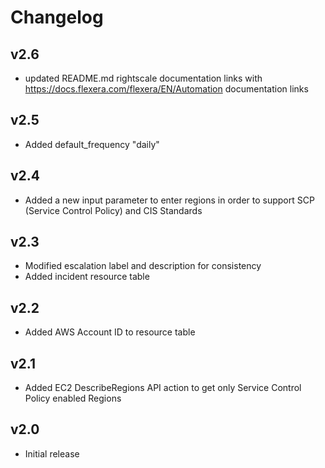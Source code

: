 # Changelog

## v2.6

- updated README.md rightscale documentation links with https://docs.flexera.com/flexera/EN/Automation documentation links

## v2.5

- Added default_frequency "daily"

## v2.4

- Added a new input parameter to enter regions in order to support SCP (Service Control Policy) and CIS Standards

## v2.3

- Modified escalation label and description for consistency
- Added incident resource table

## v2.2

- Added AWS Account ID to resource table

## v2.1

- Added EC2 DescribeRegions API action to get only Service Control Policy enabled Regions

## v2.0

- Initial release
